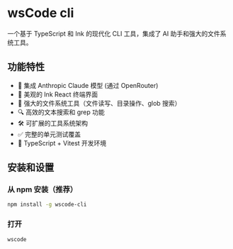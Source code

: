 # wsCode cli

一个基于 TypeScript 和 Ink 的现代化 CLI 工具，集成了 AI 助手和强大的文件系统工具。

## 功能特性

- 🤖 集成 Anthropic Claude 模型 (通过 OpenRouter)
- 🎨 美观的 Ink React 终端界面
- 📁 强大的文件系统工具（文件读写、目录操作、glob 搜索）
- 🔍 高效的文本搜索和 grep 功能
- 🛠️ 可扩展的工具系统架构
- ✅ 完整的单元测试覆盖
- 🔧 TypeScript + Vitest 开发环境

## 安装和设置

### 从 npm 安装（推荐）

```bash
npm install -g wscode-cli
```

### 打开

```bash
wscode
```
